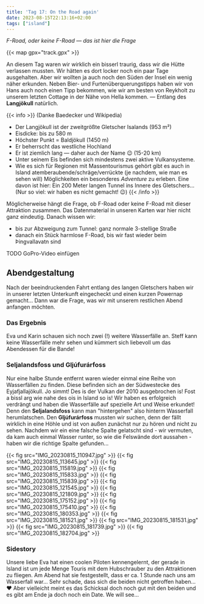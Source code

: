 ```yaml
---
title: 'Tag 17: On the Road again'
date: 2023-08-15T22:13:16+02:00
tags: ["island"]
---
```


*F-Road, oder keine F-Road — das ist hier die Frage*

{{< map gpx="track.gpx" >}}

An diesem Tag waren wir wirklich ein bisserl traurig, dass wir die Hütte verlassen mussten. Wir hätten es dort locker noch ein paar Tage ausgehalten. Aber wir wollten ja auch noch den Süden der Insel ein wenig näher erkunden. Neben Bier- und Furtenüberquerungstipps haben wir von Hans auch noch einen Tipp bekommen, wie wir am besten von Reykholt zu unserem letzten Cottage in der Nähe von Hella kommen. — Entlang des **Langjökull** natürlich.

{{< info >}}
(Danke Baedecker und Wikipedia)

- Der Langjökull ist der zweitgrößte Gletscher Isalands (953 m²)
- Eisdicke: bis zu 580 m
- Höchster Punkt = Baldjökull (1450 m)
- Er beherrscht das westliche Hochland
- Er ist ziemlich lang — daher auch der Name 😉 (15-20 km)
- Unter seinem Eis befinden sich mindestens zwei aktive Vulkansysteme.
- Wie es sich für Regionen mit Massentourismus gehört gibt es auch in Island atemberaubende/schräge/verrückte (je nachdem, wie man es sehen will) Möglichkeiten ein besonderes *Adventure* zu erleben. Eine davon ist hier: Ein 200 Meter langen Tunnel ins Innere des Gletschers... (Nur so viel: wir haben es nicht gemacht! 😉)
{{< /info >}}

Möglicherweise hängt die Frage, ob F-Road oder keine F-Road mit dieser Attraktion zusammen. Das Datenmaterial in unseren Karten war hier nicht ganz eindeutig. Danach wissen wir: 
- bis zur Abzweigung zum Tunnel: ganz normale 3-stellige Straße
- danach ein Stück harmlose F-Road, bis wir fast wieder beim Þingvallavatn sind

TODO GoPro-Video einfügen


## Abendgestaltung

Nach der beeindruckenden Fahrt entlang des langen Gletschers haben wir in unserer letzten Unterkunft eingecheckt und einen kurzen Powernap gemacht... Dann war die Frage, was wir mit unserem restlichen Abend anfangen möchten. 

### Das Ergebnis

Eva und Karin schauen sich noch zwei (!) weitere Wasserfälle an.
Steff kann keine Wasserfälle mehr sehen und kümmert sich liebevoll um das Abendessen für die Bande!

### **Seljalandsfoss** und **Gljúfurárfoss**

Nur eine halbe Stunde entfernt waren wieder einmal eine Reihe von Wasserfällen zu finden. Diese befinden sich an der Südwestecke des Eyjafjallajökull. Jo simmt! Des is der Vulkan der 2010 ausgebrochen is! Fost a bissl arg wie nahe des ois in Island so is!
Wir haben es erfolgreich verdrängt und haben die Wasserfälle auf spezielle Art und Weise erkundet! Denn den **Seljalandsfoss** kann man "hintergehen" also hinterm Wasserfall herumlatschen. Den **Gljúfurárfoss** mussten wir suchen, denn der fällt wirklich in eine Höhle und ist von außen zunächst nur zu hören und nicht zu sehen. Nachdem wir ein eine falsche Spalte gelatscht sind - wir vermuten, da kam auch einmal Wasser runter, so wie die Felswände dort aussahen - haben wir die richtige Spalte gefunden... 

{{< fig src="IMG_20230815_110947.jpg" >}}
{{< fig src="IMG_20230815_113645.jpg" >}}
{{< fig src="IMG_20230815_115819.jpg" >}}
{{< fig src="IMG_20230815_115833.jpg" >}}
{{< fig src="IMG_20230815_115839.jpg" >}}
{{< fig src="IMG_20230815_121545.jpg" >}}
{{< fig src="IMG_20230815_121809.jpg" >}}
{{< fig src="IMG_20230815_175152.jpg" >}}
{{< fig src="IMG_20230815_175410.jpg" >}}
{{< fig src="IMG_20230815_180353.jpg" >}}
{{< fig src="IMG_20230815_181521.jpg" >}}
{{< fig src="IMG_20230815_181531.jpg" >}}
{{< fig src="IMG_20230815_181739.jpg" >}}
{{< fig src="IMG_20230815_182704.jpg" >}}


### Sidestory

Unsere liebe Eva hat einen coolen Piloten kennengelernt, der gerade in Island ist um jede Menge Touris mit dem Hubschrauber zu den Attraktionen zu fliegen. Am Abend hat sie festgestellt, dass er ca. 1 Stunde nach uns am Wasserfall war... Sehr schade, dass sich die beiden nicht getroffen haben... ❤️ Aber vielleicht meint es das Schicksal doch noch gut mit den beiden und es gibt am Ende ja doch noch ein Date. We will see...

